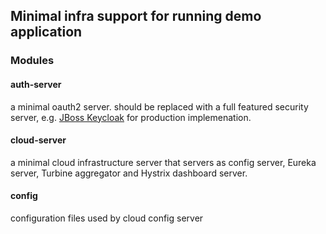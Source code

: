 ## Minimal infra support for running demo application

### Modules
#### auth-server
a minimal oauth2 server. should be replaced with a full featured security server, e.g. [JBoss Keycloak](http://keycloak.jboss.org) for production implemenation.

#### cloud-server
a minimal cloud infrastructure server that servers as config server, Eureka server, Turbine aggregator and Hystrix dashboard server.

#### config
configuration files used by cloud config server


   
